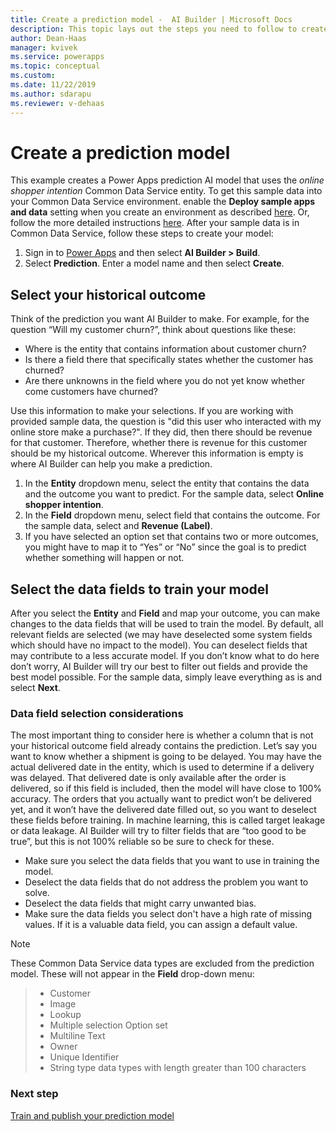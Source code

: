 ```yaml
---
title: Create a prediction model -  AI Builder | Microsoft Docs
description: This topic lays out the steps you need to follow to create a prediction model in AI Builder. 
author: Dean-Haas
manager: kvivek
ms.service: powerapps
ms.topic: conceptual
ms.custom: 
ms.date: 11/22/2019
ms.author: sdarapu
ms.reviewer: v-dehaas
---
```


# Create a prediction model

This example creates a Power Apps prediction AI model that uses the *online shopper intention* Common Data Service entity.  To get this sample data into your Common Data Service environment. enable the **Deploy sample apps and data** setting when you create an environment as described [here](build-model.md). Or, follow the more detailed instructions [here](prediction-data-prep.md). After your sample data is in Common Data Service, follow these steps to create your model:

1. Sign in to [Power Apps](https://make.powerapps.com) and then select **AI Builder > Build**.
2. Select **Prediction**. Enter a model name and then select **Create**.

## Select your historical outcome

Think of the prediction you want AI Builder to make. For example, for the question “Will my customer churn?”, think about questions like these:

- Where is the entity that contains information about customer churn?
- Is there a field there that specifically states whether the customer has churned?
- Are there unknowns in the field where you do not yet know whether come customers have churned? 

Use this information to make your selections. If you are working with provided sample data, the question is "did this user who interacted with my online store make a purchase?". If they did, then there should be revenue for that customer. Therefore, whether there is revenue for this customer should be my historical outcome. Wherever this information is empty is where AI Builder can help you make a prediction.

1. In the **Entity** dropdown menu, select the entity that contains the data and the outcome you want to predict. For the sample data, select **Online shopper intention**.
1. In the **Field** dropdown menu, select field that contains the outcome. For the sample data, select and **Revenue (Label)**.
1. If you have selected an option set that contains two or more outcomes, you might have to map it to “Yes” or “No” since the goal is to predict whether something will happen or not.


## Select the data fields to train your model

After you select the **Entity** and **Field** and map your outcome, you can make changes to the data fields that will be used to train the model. By default, all relevant fields are selected (we may have deselected some system fields which should have no impact to the model). You can deselect fields that may contribute to a less accurate model. If you don’t know what to do here don’t worry, AI Builder will try our best to filter out fields and provide the best model possible. For the sample data, simply leave everything as is and select **Next**.

### Data field selection considerations

The most important thing to consider here is whether a column that is not your historical outcome field already contains the prediction. Let’s say you want to know whether a shipment is going to be delayed. You may have the actual delivered date in the entity, which is used to determine if a delivery was delayed. That delivered date is only available after the order is delivered, so if this field is included, then the model will have close to 100% accuracy. The orders that you actually want to predict won’t be delivered yet, and it won’t have the delivered date filled out, so you want to deselect these fields before training. In machine learning, this is called target leakage or data leakage. AI Builder will try to filter fields that are “too good to be true”, but this is not 100% reliable so be sure to check for these.

- Make sure you select the data fields that you want to use in training the model.
- Deselect the data fields that do not address the problem you want to solve.
- Deselect the data fields that might carry unwanted bias.
- Make sure the data fields you select don't have a high rate of missing values. If it is a valuable data field, you can assign a default value.

> [!NOTE]
> These Common Data Service data types are excluded from the prediction model. These will not appear in the **Field** drop-down menu:

> - Customer
> - Image
> - Lookup
> - Multiple selection Option set
> - Multiline Text
> - Owner
> - Unique Identifier
> - String type data types with length greater than 100 characters

### Next step
[Train and publish your prediction model](prediction-train-model.md)<br/>
